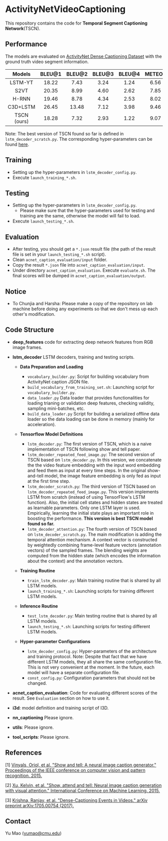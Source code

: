 # ActivityNetVideoCaptioning

This repository contains the code for **Temporal Segment Captioning Network**(TSCN).


## Performance

The models are evaluated on [ActivityNet Dense Captioning Dataset](http://activity-net.org/challenges/2017/captioning.html) with the ground truth video segment information.

|    Models   | BLEU@1 | BLEU@2 | BLEU@3 | BLEU@4 | METEOR | CIDER |
|:-----------:|:------:|:------:|:------:|:------:|:------:|:-----:|
|   LSTM-YT   |  18.22 |  7.43  |  3.24  |  1.24  |  6.56  | 14.86 |
|     S2VT    |  20.35 |  8.99  |  4.60  |  2.62  |  7.85  | 20.97 |
|    H-RNN    |  19.46 |  8.78  |  4.34  |  2.53  |  8.02  | 20.18 |
|   C3D+LSTM  |  26.45 |  13.48 |  7.12  |  3.98  |  9.46  | 24.56 |
| TSCN (ours) |  18.28 |  7.32  |  2.93  |  1.22  |  9.07  | **25.62** |

Note: The best version of TSCN found so far is defined in `lstm_decoder_scratch.py`. The corresponding hyper-parameters can be found [here](https://github.com/YuMao1993/ActivityNetVideoCaptioning/blob/a6baa483c7b01b8134795b098c1c04a550e5c80e/lstm_decoder/lstm_decoder_config.py).

## Training

+ Setting up the hyper-parameters in `lstm_decoder_config.py`.
+ Execute `launch_training_*.sh`.

## Testing

+ Setting up the hyper-parameters in `lstm_decoder_config.py`.
	+ Please make sure that the hyper-parameters used for testing and training are the same, otherwise the model will fail to load.
+ Execute `launch_testing_*.sh`.

## Evaluation

+ After testing, you should get a `*.json` result file (the path of the result file is set in your `launch_testing_*.sh` script).
+ Clean `acnet_caption_evaluation/input` folder.
+ Copy the result `*.json` file into `acnet_caption_evaluation/input`.
+ Under directory `acnet_caption_evaluation`. Execute `evaluate.sh`. The final scores will be dumped in `acnet_caption_evaluation/output`.

## Notice

+ To Chunjia and Harsha: Please make a copy of the repository on lab machine before doing any experiments so that we don't mess up each other's modification.


## Code Structure

+ **deep\_features** code for extracting deep network features from RGB image frames.
+ **lstm\_decoder** LSTM decoders, training and testing scripts.
	+ **Data Preparation and Loading**
		+ `vocabulary_builder.py`: Script for building vocabulary from ActivityNet caption JSON file.
		+ `build_vocabulary_from_training_set.sh`: Launching script for `vocabulary_builder.py`.
		+ `data_loader.py` Data loader that provides functionalities for loading trianing or validation deep features, checking validity, sampling mini-batches, etc.
		+ `build_data_loader.py` Script for building a serialized offline data loader so the data loading can be done in memory (mainly for acceleration).
	+ **Tensorflow Model Definitions**
		+ `lstm_decoder.py`: The first version of TSCN, which is a naive implementation of TSCN following show and tell paper.
		+ `lstm_decoder_repeated_feed_image.py`: The second version of TSCN based on `lstm_decoder.py`. In this version, we concatenate the the video feature embedding with the input word embedding and feed them as input at every time steps. In the original show-and-tell model, the image feature embedding is only fed as input at the first time step.
		+ `lstm_decoder_scratch.py`: The third version of TSCN based on `lstm_decoder_repeated_feed_image.py`. This version implements LSTM from scratch (instead of using TensorFlow's LSTM function). Also, the initial cell states and hidden states are treated as learnable parameters. Only one LSTM layer is used. Empirically, learning the initial state plays an important role in boosting the performance. **This version is best TSCN model found so far.**
		+ `lstm_decoder_attention.py`: The fourth version of TSCN based on `lstm_decoder_scratch.py`. The main modification is adding the temporal attention mechanism. A context vector is constructed by weightedly combining frame-level feature vectors (annotation vectors) of the sampled frames. The blending weights are computed from the hidden state (which encodes the information about the
context) and the annotation vectors.

	+ **Training Routine**
		+ `train_lstm_decoder.py`: Main training routine that is shared by all LSTM models.
		+ `launch_training_*.sh`: Launching scripts for training different LSTM models.

	+ **Inference Routine**
		+ `test_lstm_decoder.py`: Main testing routine that is shared by all LSTM models.
		+ `launch_testing_*.sh`: Launching scripts for testing different LSTM models.

	+ **Hyper-parameter Configurations**
		+ `lstm_decoder_config.py`: Hyper-parameters of the architecture and training protocol. Note: Despite that fact that we have different LSTM models, they all share the same configuration file. This is not very convenient at the moment. In the future, each model will have a separate configuration file. 
		+ `const_config.py`: Configuration parameters that should not be changed. 

+ **acnet\_caption\_evaluation**: Code for evaluating different scores of the result. See `Evaluation` section on how to use it.
+ **i3d**: model definition and training script of I3D.
+ **nn_captioning** Please ignore.
+ **utils**: Please ignore.
+ **tool_scripts**: Please ignore.

## References


[1] [Vinyals, Oriol, et al. "Show and tell: A neural image caption generator." Proceedings of the IEEE conference on computer vision and pattern recognition. 2015.](https://www.cv-foundation.org/openaccess/content_cvpr_2015/papers/Vinyals_Show_and_Tell_2015_CVPR_paper.pdf)

[2] [Xu, Kelvin, et al. "Show, attend and tell: Neural image caption generation with visual attention." International Conference on Machine Learning. 2015.](http://proceedings.mlr.press/v37/xuc15.pdf)

[3] [Krishna, Ranjay, et al. "Dense-Captioning Events in Videos." arXiv preprint arXiv:1705.00754 (2017).](http://cs.stanford.edu/people/ranjaykrishna/densevid/)


## Contact

Yu Mao (yumao@cmu.edu)

